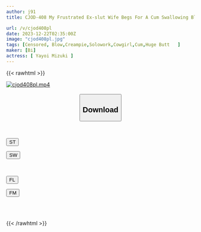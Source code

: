 ```yaml
---
author: j91
title: CJOD-408 My Frustrated Ex-slut Wife Begs For A Cum Swallowing Blowjob And A Huge Butt Creampie Piston That Squeezes Her Out 20 Times A Day And Causes Trouble For My Neighbors... Mizuki Yayoi

url: /v/cjod408pl
date: 2023-12-22T02:35:00Z
image: "cjod408pl.jpg"
tags: [Censored, Blow,Creampie,Solowork,Cowgirl,Cum,Huge Butt	]
maker: [Bi]
actress: [ Yayoi Mizuki ]
---
```



{{< rawhtml >}}

<div class="video" data-videoid="Zax2QR1woofqJ0p">
    <a href="javascript:;">
        <img src="/v/cjod408pl/cjod408pl.jpg" width="WIDTH" height="HEIGHT" alt="cjod408pl.mp4" loading="lazy">
    </a>
</div>

<script type="text/javascript" src="https://j91.asia/asset/on-demand-st.js"></script>

<br>
  <link rel="stylesheet" href="https://j91.asia/asset/bs5.css">
  
  <center>
  <button class="btn btn-primary" type="button" data-bs-toggle="collapse" data-bs-target=".multi-collapse" aria-expanded="false" aria-controls="multiCollapseExample1 multiCollapseExample2"><h2>Download</h2></button></center>
</p>
<div class="row">
  <div class="col">
    <div class="collapse multi-collapse" id="multiCollapseExample1">
      <div class="card card-body">
	      	      <br>
<div class="buttons">  
<p><a href="https://streamtape.to/v/Zax2QR1woofqJ0p" target="_blank"><button class="btn-hover color-3"><i class="fa fa-download"></i> ST</button></a></p>
<p><a href="https://flaswish.com/o283z9ucmxqx" target="_blank"><button class="btn-hover color-2"><i class="fa fa-download"></i> SW</button></a></p></div>
    </div>
  </div>
</div>
  <div class="col">
    <div class="collapse multi-collapse" id="multiCollapseExample2">
      <div class="card card-body">
	      <br>
<div class="buttons">
<p><a href="javascript:;" target="_blank"><button class="btn-hover color-9"><i class="fa fa-download"></i> FL</button></a></p>
<p><a href="javascript:;" target="_blank"><button class="btn-hover color-8"><i class="fa fa-download"></i> FM</button></a></p></div>
<br><br>
      </div>
    </div>
  </div>
</div>

{{< /rawhtml >}}